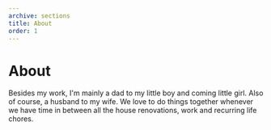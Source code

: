 ```yaml
---
archive: sections
title: About
order: 1
---
```


# About

Besides my work, I'm mainly a dad to my little boy and coming little girl. Also of course, a husband to my wife. We love to do things together whenever we have time in between all the house renovations, work and recurring life chores.
